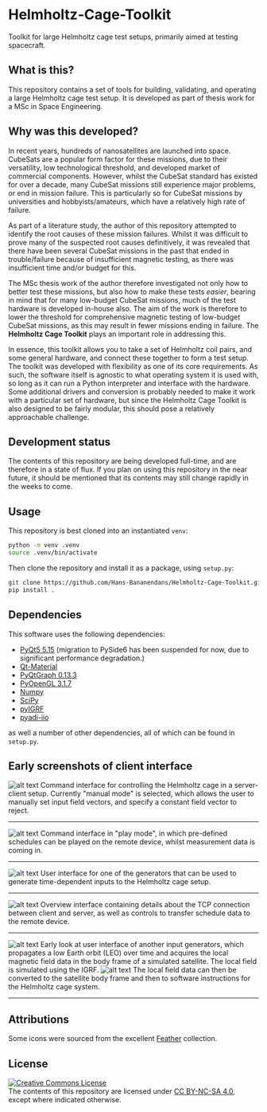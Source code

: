 # Helmholtz-Cage-Toolkit
Toolkit for large Helmholtz cage test setups, primarily aimed at testing spacecraft.


## What is this?
This repository contains a set of tools for building, validating, and operating a large Helmholtz cage test setup. It is developed as part of thesis work for a MSc in Space Engineering. 


## Why was this developed?
In recent years, hundreds of nanosatellites are launched into space. CubeSats are a popular form factor for these missions, due to their versatility, low technological threshold, and developed market of commercial components. However, whilst the CubeSat standard has existed for over a decade, many CubeSat missions still experience major problems, or end in mission failure. This is particularly so for CubeSat missions by universities and hobbyists/amateurs, which have a relatively high rate of failure.

As part of a literature study, the author of this repository attempted to identify the root causes of these mission failures. Whilst it was difficult to prove many of the suspected root causes definitively, it was revealed that there have been several CubeSat missions in the past that ended in trouble/failure because of insufficient magnetic testing, as there was insufficient time and/or budget for this.

The MSc thesis work of the author therefore investigated not only how to better test these missions, but also how to make these tests _easier_, bearing in mind that for many low-budget CubeSat missions, much of the test hardware is developed in-house also. The aim of the work is therefore to lower the threshold for comprehensive magnetic testing of low-budget CubeSat missions, as this may result in fewer missions ending in failure. The **Helmholtz Cage Toolkit** plays an important role in addressing this.

In essence, this toolkit allows you to take a set of Helmholtz coil pairs, and some general hardware, and connect these together to form a test setup. The toolkit was developed with flexibility as one of its core requirements. As such, the software itself is agnostic to what operating system it is used with, so long as it can run a Python interpreter and interface with the hardware. Some additional drivers and conversion is probably needed to make it work with a particular set of hardware, but since the Helmholtz Cage Toolkit is also designed to be fairly modular, this should pose a relatively approachable challenge.


## Development status
The contents of this repository are being developed full-time, and are therefore in a state of flux. If you plan on using this repository in the near future, it should be mentioned that its contents may still change rapidly in the weeks to come.


## Usage
This repository is best cloned into an instantiated `venv`:

```bash
python -m venv .venv
source .venv/bin/activate
```

Then clone the repository and install it as a package, using `setup.py`:
```bash
git clone https://github.com/Hans-Bananendans/Helmholtz-Cage-Toolkit.git
pip install .
```

## Dependencies
This software uses the following dependencies:
 * [PyQt5 5.15](https://pypi.org/project/PyQt5/) (migration to PySide6 has been suspended for now, due to significant performance degradation.)
 * [Qt-Material](https://qt-material.readthedocs.io/en/latest/)
 * [PyQtGraph 0.13.3](https://www.pyqtgraph.org/)
 * [PyOpenGL 3.1.7](https://pypi.org/project/pyopengl/)
 * [Numpy](https://numpy.org/)
 * [SciPy](https://pypi.org/project/scipy/)
 * [pyIGRF](https://pypi.org/project/pyigrf/)
 * [pyadi-iio](https://pypi.org/project/pyadi-iio/)

as well a number of other dependencies, all of which can be found in `setup.py`.

## Early screenshots of client interface
![alt text](helmholtz_cage_toolkit/extras/screenshot_command_manual_0.2.png?raw=true)
Command interface for controlling the Helmholtz cage in a server-client setup. Currently "manual mode" is selected, which allows the user to manually set input field vectors, and specify a constant field vector to reject.
___

![alt text](helmholtz_cage_toolkit/extras/screenshot_command_play_0.2.png?raw=true)
Command interface in "play mode", in which pre-defined schedules can be played on the remote device, whilst measurement data is coming in.
___

![alt text](helmholtz_cage_toolkit/extras/screenshot_cyclics_0.2.png?raw=true)
User interface for one of the generators that can be used to generate time-dependent inputs to the Helmholtz cage setup.
___

![alt text](helmholtz_cage_toolkit/extras/screenshot_connectionwindow_0.2.png?raw=true)
Overview interface containing details about the TCP connection between client and server, as well as controls to transfer schedule data to the remote device.
___

![alt text](helmholtz_cage_toolkit/extras/screenshot_orbital_0.2.png?raw=true)
Early look at user interface of another input generators, which propagates a low Earth orbit (LEO) over time and acquires the local magnetic field data in the body frame of a simulated satellite. The local field is simulated using the IGRF.
![alt text](helmholtz_cage_toolkit/extras/screenshot_orbital_cage3d_0.2.png?raw=true)
The local field data can then be converted to the satellite body frame and then to software instructions for the Helmholtz cage system.
___

## Attributions
Some icons were sourced from the excellent [Feather](https://feathericons.com/) collection.


## License
<a rel="license" href="https://creativecommons.org/licenses/by-nc-sa/4.0/"><img alt="Creative Commons License" style="border-width:0" src="https://licensebuttons.net/l/by-nc-sa/4.0/88x31.png" /></a><br />
The contents of this repository are licensed under [CC BY-NC-SA 4.0](https://creativecommons.org/licenses/by-nc-sa/4.0/), except where indicated otherwise.

